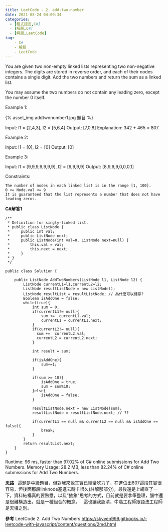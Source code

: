 ```yaml
---
title: LeetCode - 2. add-two-number
date: 2021-08-24 04:09:34
categories:
  - [程式語言,C#]
  - [解題,C#]
  - [解題,LeetCode]
tag:
    - C#
    - 解題
    - LeetCode
---
```

You are given two non-empty linked lists representing two non-negative integers. The digits are stored in reverse order, and each of their nodes contains a single digit. Add the two numbers and return the sum as a linked list.

You may assume the two numbers do not contain any leading zero, except the number 0 itself.

 

Example 1:

{% asset_img addtwonumber1.jpg 題目 %}

Input: l1 = [2,4,3], l2 = [5,6,4]
Output: [7,0,8]
Explanation: 342 + 465 = 807.

Example 2:

Input: l1 = [0], l2 = [0]
Output: [0]

Example 3:

Input: l1 = [9,9,9,9,9,9,9], l2 = [9,9,9,9]
Output: [8,9,9,9,0,0,0,1]

 

Constraints:

    The number of nodes in each linked list is in the range [1, 100].
    0 <= Node.val <= 9
    It is guaranteed that the list represents a number that does not have leading zeros.

**C#解答1**
```
/**
 * Definition for singly-linked list.
 * public class ListNode {
 *     public int val;
 *     public ListNode next;
 *     public ListNode(int val=0, ListNode next=null) {
 *         this.val = val;
 *         this.next = next;
 *     }
 * }
 */

public class Solution {
  
    public ListNode AddTwoNumbers(ListNode l1, ListNode l2) {
        ListNode currentL1=l1,currentL2=l2;
        ListNode resultListNode = new ListNode();
        ListNode resultList = resultListNode; // 為什麼可以儲存?
        Boolean isAddOne = false;
        while(true){
            int sum = 0;
            if(currentL1!= null){
                sum +=  currentL1.val;
                currentL1 = currentL1.next;
            }
            if(currentL2!= null){
              sum +=  currentL2.val;
              currentL2 = currentL2.next;
            }
            
            int result = sum;

            if(isAddOne){
                sum+=1;
            }
            
            if(sum >= 10){
                isAddOne = true;
                sum = sum%10; 
            }else{
                isAddOne = false;
            }
            
            resultListNode.next = new ListNode(sum); 
            resultListNode = resultListNode.next; // ??
            
            if(currentL1 == null && currentL2 == null && isAddOne == false){
                break;
            }
        }
        return resultList.next;
    }
}
```
Runtime: 96 ms, faster than 97.02% of C# online submissions for Add Two Numbers.
Memory Usage: 28.2 MB, less than 82.24% of C# online submissions for Add Two Numbers.

**思路**
&nbsp;&nbsp;這題是中級題目，但對我來說其實已經蠻吃力了，在進位出807這段其實很容易，但後面那段linknode塞進去時卡很久(註解那部分)，最後還是上網查了一下，資料結構真的要熟悉，以及"抽象"思考的方式，目前就是要拿筆整理，腦中還是很難構造出，就是一種組合的概念。
&nbsp;&nbsp;這也讓我認清，中階工程師跟語法工程師是天壤之別。

**參考**
LeetCode 2. Add Two Numbers
https://skyyen999.gitbooks.io/-leetcode-with-javascript/content/questions/2md.html